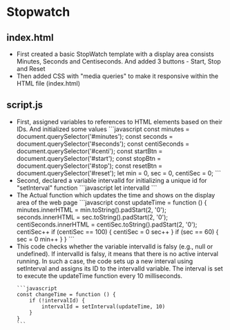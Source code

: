 # Stopwatch

## index.html
<ul>
  <li>First created a basic StopWatch template with a display area consists Minutes, Seconds and Centiseconds. And added 3 buttons - Start, Stop and Reset</li>
  <li>Then added CSS with "media queries" to make it responsive within the HTML file (index.html)</li>
</ul>

## script.js
<ul>
  <li>
    First, assigned variables to references to HTML elements based on their IDs. And initialized some values
    ```javascript
    const minutes = document.querySelector('#minutes');
    const seconds = document.querySelector('#seconds');
    const centiSeconds = document.querySelector('#centi');
    const startBtn = document.querySelector('#start');
    const stopBtn = document.querySelector('#stop');
    const resetBtn = document.querySelector('#reset');
    let min = 0, sec = 0, centiSec = 0;
    ```
  </li>
  <li>
    Second, declared a variable intervalId for initializing a unique id for "setInterval" function
    ```javascript
    let intervalId
    ```
  </li>
  <li> The Actual function which updates the time and shows on the display area of the web page
    ```javascript
    const updateTime = function () {
        minutes.innerHTML = min.toString().padStart(2, '0');
        seconds.innerHTML = sec.toString().padStart(2, '0');
        centiSeconds.innerHTML = centiSec.toString().padStart(2, '0');
        centiSec++
        if (centiSec == 100) {
            centiSec = 0
            sec++
        }
        if (sec == 60) {
            sec = 0
            min++
        }
    }
    ```
  </li>
  <li>
        This code checks whether the variable intervalId is falsy (e.g., null or undefined). If intervalId is falsy, it means that there is no active interval running. In such a case, the code sets up a new interval using setInterval and assigns its ID to the intervalId variable. The interval is set to execute the updateTime function every 10 milliseconds.
    
    ```javascript
    const changeTime = function () {
        if (!intervalId) {
            intervalId = setInterval(updateTime, 10)
        }
    }
    ```
  </li>
</ul>
